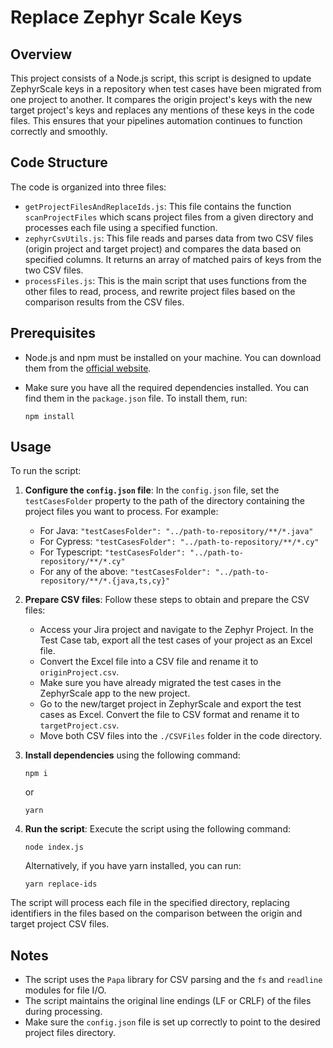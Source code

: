 # Replace Zephyr Scale Keys


## Overview

This project consists of a Node.js script, this script is designed to update ZephyrScale keys in a repository when test cases have been migrated from one project to another. It compares the origin project's keys with the new target project's keys and replaces any mentions of these keys in the code files. This ensures that your pipelines automation continues to function correctly and smoothly.

## Code Structure

The code is organized into three files:

- `getProjectFilesAndReplaceIds.js`: This file contains the function `scanProjectFiles` which scans project files from a given directory and processes each file using a specified function.
- `zephyrCsvUtils.js`: This file reads and parses data from two CSV files (origin project and target project) and compares the data based on specified columns. It returns an array of matched pairs of keys from the two CSV files.
- `processFiles.js`: This is the main script that uses functions from the other files to read, process, and rewrite project files based on the comparison results from the CSV files.

## Prerequisites

- Node.js and npm must be installed on your machine. You can download them from the [official website](https://nodejs.org/).
- Make sure you have all the required dependencies installed. You can find them in the `package.json` file. To install them, run:

    ```shell
    npm install
    ```

## Usage

To run the script:

1. **Configure the `config.json` file**: In the `config.json` file, set the `testCasesFolder` property to the path of the directory containing the project files you want to process. For example:
    - For Java: `"testCasesFolder": "../path-to-repository/**/*.java"`
    - For Cypress: `"testCasesFolder": "../path-to-repository/**/*.cy"`
    - For Typescript: `"testCasesFolder": "../path-to-repository/**/*.cy"`
    - For any of the above: `"testCasesFolder": "../path-to-repository/**/*.{java,ts,cy}"`

2. **Prepare CSV files**: Follow these steps to obtain and prepare the CSV files:
    - Access your Jira project and navigate to the Zephyr Project. In the Test Case tab, export all the test cases of your project as an Excel file.
    - Convert the Excel file into a CSV file and rename it to `originProject.csv`.
    - Make sure you have already migrated the test cases in the ZephyrScale app to the new project.
    - Go to the new/target project in ZephyrScale and export the test cases as Excel. Convert the file to CSV format and rename it to `targetProject.csv`.
    - Move both CSV files into the `./CSVFiles` folder in the code directory.

3. **Install dependencies** using the following command:

    ```shell
    npm i
    ```

    or

    ```shell
    yarn
    ```

4. **Run the script**: Execute the script using the following command:

    ```shell
    node index.js
    ```

    Alternatively, if you have yarn installed, you can run:

    ```shell
    yarn replace-ids
    ```

The script will process each file in the specified directory, replacing identifiers in the files based on the comparison between the origin and target project CSV files.

## Notes

- The script uses the `Papa` library for CSV parsing and the `fs` and `readline` modules for file I/O.
- The script maintains the original line endings (LF or CRLF) of the files during processing.
- Make sure the `config.json` file is set up correctly to point to the desired project files directory.